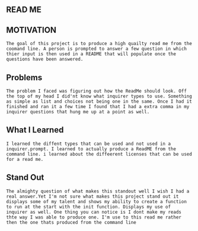 ## READ ME

## MOTIVATION

    The goal of this project is to produce a high quailty read me from the coomand line. A person is prompted to answer a few question in which thier input is then used in a README that will populate once the questions have been answered.

## Problems

    The problem I faced was figuring out how the ReadMe should look. Off the top of my head I did'nt know what inquirer types to use. Something as simple as list and choices not being one in the same. Once I had it finished and ran it a few time I found that I had a extra comma in my inquirer questions that hung me up at a point as well.

## What I Learned

    I learned the diffent types that can be used and not used in a inquirer.prompt. I learned to actually produce a ReadME from the command line. i learned about the diffeerent licenses that can be used for a read me.

## Stand Out

    The almighty question of what makes this standout well I wish I had a real answer.Yet I'm not sure what makes this project stand out it displays some of my talent and shows my ability to create a function to run at the start with the init function. Displays my use of inquirer as well. One thing you can notice is I dont make my reads thte way I was able to produce one. I'm use to this read me rather then the one thats produced from the command line